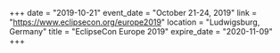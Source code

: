 +++
date = "2019-10-21"
event_date = "October 21-24, 2019"
link = "https://www.eclipsecon.org/europe2019"
location = "Ludwigsburg, Germany"
title = "EclipseCon Europe 2019"
expire_date = "2020-11-09"
+++
